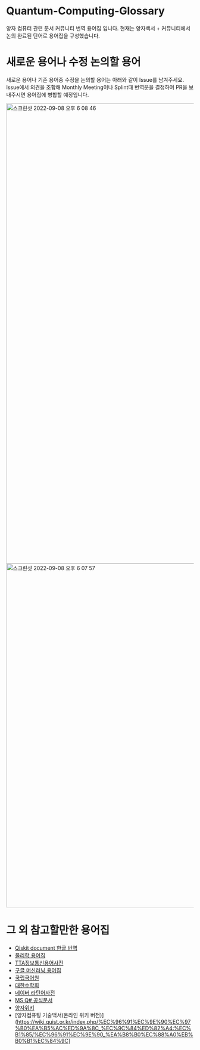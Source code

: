 # Quantum-Computing-Glossary

양자 컴퓨터 관련 문서 커뮤니티 번역 용어집 입니다. 현재는 양자백서 + 커뮤니티에서 논의 완료된 단어로 용어집을 구성했습니다.

# 새로운 용어나 수정 논의할 용어

새로운 용어나 기존 용어중 수정을 논의할 용어는 아래와 같이 Issue를 남겨주세요. Issue에서 의견을 조합해 Monthly Meeting이나 Splint때 번역문을 결정하여 PR을 보내주시면 용어집에 병합할 예정입니다.

<img width="1233" alt="스크린샷 2022-09-08 오후 6 08 46" src="https://user-images.githubusercontent.com/79438062/189083116-b6a21fde-8f40-4c67-a5d4-5dde0c8a7fc4.png">

<img width="922" alt="스크린샷 2022-09-08 오후 6 07 57" src="https://user-images.githubusercontent.com/79438062/189083182-e8997867-f64d-46de-bc07-3fa1d555eef6.png">

# 그 외 참고할만한 용어집

- [Qiskit document 한글 번역](https://qiskit.org/documentation/locale/ko_KR/index.html)
- [물리학 용어집](http://www.kps.or.kr/content/voca/search.phpac)
- [TTA정보통신용어사전](http://word.tta.or.kr/main.do)
- [구글 머신러닝 용어집](https://developers.google.com/machine-learning/crash-course/glossary?hl=ko)
- [국립국어원](https://www.korean.go.kr/front/main.do)
- [대한수학회](http://www.kms.or.kr/mathdict/list.html?key=kname)
- [네이버 라틴어사전](https://dict.naver.com/lakodict/#/main)
- [MS Q# 공식문서](https://docs.microsoft.com/ko-kr/learn/paths/quantum-computing-fundamentals/)
- [양자위키](https://wiki.quist.or.kr/index.php/%EB%8C%80%EB%AC%B8)
- [양자컴퓨팅 기술백서(온라인 위키 버전)](https://wiki.quist.or.kr/index.php/%EC%96%91%EC%9E%90%EC%97%B0%EA%B5%AC%ED%9A%8C_%EC%9C%84%ED%82%A4:%EC%B1%85/%EC%96%91%EC%9E%90_%EA%B8%B0%EC%88%A0%EB%B0%B1%EC%84%9C]
